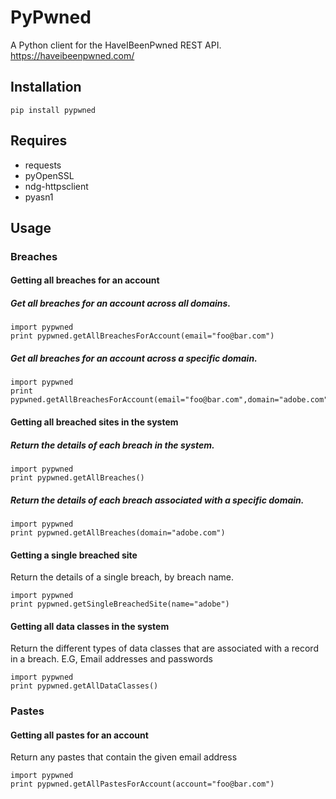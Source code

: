 PyPwned
======
A Python client for the HaveIBeenPwned REST API. https://haveibeenpwned.com/

Installation
-----
```pip install pypwned```

Requires
-----
  * requests
  * pyOpenSSL
  * ndg-httpsclient
  * pyasn1

Usage
-----

### Breaches


#### Getting all breaches for an account

##### Get all breaches for an account across all domains. 

```
import pypwned
print pypwned.getAllBreachesForAccount(email="foo@bar.com")
```

##### Get all breaches for an account across a specific domain. 

```
import pypwned
print pypwned.getAllBreachesForAccount(email="foo@bar.com",domain="adobe.com")
```


#### Getting all breached sites in the system

##### Return the details of each breach in the system.

```
import pypwned
print pypwned.getAllBreaches()
```

##### Return the details of each breach associated with a specific domain.

```
import pypwned
print pypwned.getAllBreaches(domain="adobe.com")
```

#### Getting a single breached site

Return the details of a single breach, by breach name.

```
import pypwned
print pypwned.getSingleBreachedSite(name="adobe")
```

#### Getting all data classes in the system

Return the different types of data classes that are associated with a record in a breach. E.G, Email addresses and passwords

```
import pypwned
print pypwned.getAllDataClasses()
```

### Pastes


#### Getting all pastes for an account

Return any pastes that contain the given email address

```
import pypwned
print pypwned.getAllPastesForAccount(account="foo@bar.com")
```

